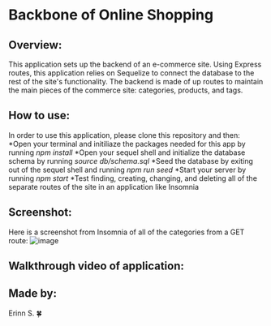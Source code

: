 # Backbone of Online Shopping

## Overview:
This application sets up the backend of an e-commerce site. Using Express routes, this application relies on Sequelize to connect the database to the rest of the site's functionality. The backend is made of up routes to maintain the main pieces of the commerce site: categories, products, and tags. 

## How to use:
In order to use this application, please clone this repository and then:
    *Open your terminal and initiliaze the packages needed for this app by running _npm install_ 
    *Open your sequel shell and initialize the database schema by running _source db/schema.sql_
    *Seed the database by exiting out of the sequel shell and running _npm run seed_
    *Start your server by running _npm start_
    *Test finding, creating, changing, and deleting all of the separate routes of the site in an application like Insomnia

## Screenshot:
Here is a screenshot from Insomnia of all of the categories from a GET route:
![image](https://user-images.githubusercontent.com/90404513/149232766-3e117f44-cf94-42e5-bfc3-6afa5db6ccd9.png)

## Walkthrough video of application:

## Made by:
Erinn S. 🍀
